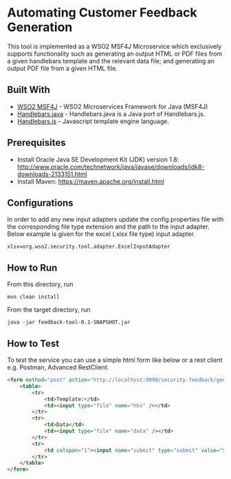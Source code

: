 # Automating Customer Feedback Generation 

This tool is implemented as a WSO2 MSF4J Microservice which exclusively supports functionality such as generating an output HTML or PDF files from a given handlebars template and the relevant data file; and generating an output PDF file from a given HTML file.

## Built With

* [WSO2 MSF4J](https://github.com/wso2/msf4j) - WSO2 Microservices Framework for Java (MSF4J)
* [Handlebars.java](https://github.com/jknack/handlebars.java) - Handlebars.java is a Java port of Handlebars.js.
* [Handlebars.js](https://handlebarsjs.com/) - Javascript template engine language. 

## Prerequisites 

* Install Oracle Java SE Development Kit (JDK) version 1.8: http://www.oracle.com/technetwork/java/javase/downloads/jdk8-downloads-2133151.html 
* Install Maven: https://maven.apache.org/install.html

## Configurations 

In order to add any new input adapters update the config.properties file with the corresponding file type extension and the path to the input adapter. Below example is given for the excel (.xlsx file type) input adapter. 

```
xlsx=org.wso2.security.tool.adapter.ExcelInputAdapter
```

## How to Run

From this directory, run

```
mvn clean install
```

From the target directory, run

```
java -jar feedback-tool-0.1-SNAPSHOT.jar
```

## How to Test

To test the service you can use a simple html form like below or a rest client e.g. Postman, Advanced RestClient.

```html
<form method="post" action="http://localhost:9090/security-feedback/generate-pdf" enctype="multipart/form-data">
    <table>
        <tr>
    	    <td>Template:</td>
    	    <td><input type="file" name="hbs" /></td>
        </tr>
        <tr>
    	    <td>Data</td>
    	    <td><input type="file" name="data" /></td>
        </tr>
        <tr>
    	    <td colspan="1"><input name="submit" type="submit" value="Submit" /></td>
        </tr>
    </table>
</form>
```


